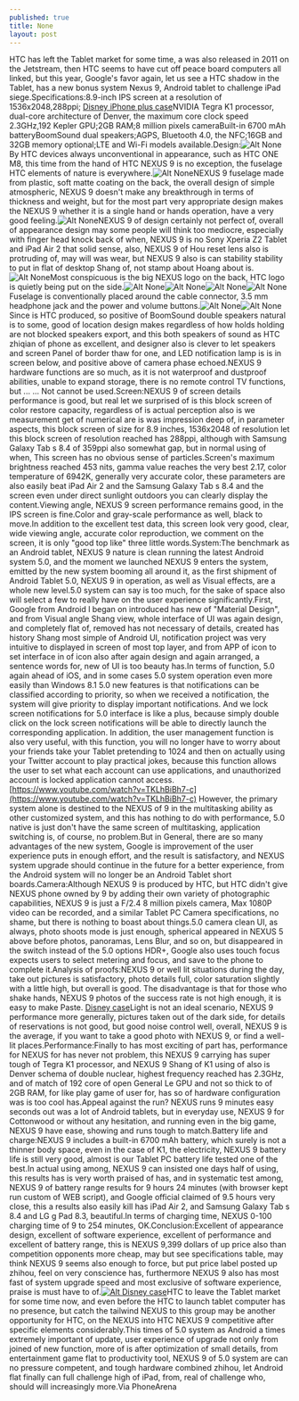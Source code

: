 ```yaml
---
published: true
title: None
layout: post
---
```

HTC has left the Tablet market for some time, a was also released in 2011 on the Jetstream, then HTC seems to have cut off peace board computers all linked, but this year, Google\'s favor again, let us see a HTC shadow in the Tablet, has a new bonus system Nexus 9, Android tablet to challenge iPad siege.Specifications:8.9-inch IPS screen at a resolution of 1536x2048,288ppi; [Disney iPhone plus case](http://moschino.bravesites.com/entries/general/on-the-road-block-chain-now-at-what-stage-of-development-in-china)NVIDIA Tegra K1 processor, dual-core architecture of Denver, the maximum core clock speed 2.3GHz,192 Kepler GPU;2GB RAM;8 million pixels cameraBuilt-in 6700 mAh batteryBoomSound dual speakers;AGPS, Bluetooth 4.0, the NFC;16GB and 32GB memory optional;LTE and Wi-Fi models available.Design:![Alt None](https://c1.staticflickr.com/1/432/30921348293_699b99aba9_z.jpg)By HTC devices always unconventional in appearance, such as HTC ONE M8, this time from the hand of HTC NEXUS 9 is no exception, the fuselage HTC elements of nature is everywhere.![Alt None](https://c1.staticflickr.com/1/570/31584336862_9489487978_z.jpg)NEXUS 9 fuselage made from plastic, soft matte coating on the back, the overall design of simple atmospheric, NEXUS 9 doesn\'t make any breakthrough in terms of thickness and weight, but for the most part very appropriate design makes the NEXUS 9 whether it is a single hand or hands operation, have a very good feeling.![Alt None](https://c2.staticflickr.com/6/5532/31693535586_6e6048a465_z.jpg)NEXUS 9 of design certainly not perfect of, overall of appearance design may some people will think too mediocre, especially with finger head knock back of when, NEXUS 9 is no Sony Xperia Z2 Tablet and iPad Air 2 that solid sense, also, NEXUS 9 of Hou reset lens also is protruding of, may will was wear, but NEXUS 9 also is can stability stability to put in flat of desktop Shang of, not stamp about Hoang about is.![Alt None](https://c1.staticflickr.com/1/737/31731296115_3dbebe47f6_z.jpg)Most conspicuous is the big NEXUS logo on the back, HTC logo is quietly being put on the side.![Alt None](https://c2.staticflickr.com/6/5558/31731300795_ee70d2cec6_z.jpg)![Alt None](https://c1.staticflickr.com/1/481/31584366132_6ea58da0a7_z.jpg)![Alt None](https://c1.staticflickr.com/1/680/31693569656_866174dbd0_z.jpg)![Alt None](https://c1.staticflickr.com/1/557/31731318375_7ce89b6bef_z.jpg)Fuselage is conventionally placed around the cable connector, 3.5 mm headphone jack and the power and volume buttons.![Alt None](https://c2.staticflickr.com/6/5589/31731325925_757d8ca5cd_z.jpg)![Alt None](https://c2.staticflickr.com/6/5593/30889671234_a16fc4a7d5_z.jpg)Since is HTC produced, so positive of BoomSound double speakers natural is to some, good of location design makes regardless of how holds holding are not blocked speakers export, and this both speakers of sound as HTC zhiqian of phone as excellent, and designer also is clever to let speakers and screen Panel of border thaw for one, and LED notification lamp is is in screen below, and positive above of camera phase echoed.NEXUS 9 hardware functions are so much, as it is not waterproof and dustproof abilities, unable to expand storage, there is no remote control TV functions, but ... ... Not cannot be used.Screen:NEXUS 9 of screen details performance is good, but real let we surprised of is this block screen of color restore capacity, regardless of is actual perception also is we measurement get of numerical are is was impression deep of, in parameter aspects, this block screen of size for 8.9 inches, 1536x2048 of resolution let this block screen of resolution reached has 288ppi, although with Samsung Galaxy Tab s 8.4 of 359ppi also somewhat gap, but in normal using of when, This screen has no obvious sense of particles.Screen\'s maximum brightness reached 453 nits, gamma value reaches the very best 2.17, color temperature of 6942K, generally very accurate color, these parameters are also easily beat iPad Air 2 and the Samsung Galaxy Tab s 8.4 and the screen even under direct sunlight outdoors you can clearly display the content.Viewing angle, NEXUS 9 screen performance remains good, in the IPS screen is fine.Color and gray-scale performance as well, black to move.In addition to the excellent test data, this screen look very good, clear, wide viewing angle, accurate color reproduction, we comment on the screen, it is only \"good top like\" three little words.System:The benchmark as an Android tablet, NEXUS 9 nature is clean running the latest Android system 5.0, and the moment we launched NEXUS 9 enters the system, emitted by the new system booming all around it, as the first shipment of Android Tablet 5.0, NEXUS 9 in operation, as well as Visual effects, are a whole new level.5.0 system can say is too much, for the sake of space also will select a few to really have on the user experience significantly.First, Google from Android l began on introduced has new of \"Material Design\", and from Visual angle Shang view, whole interface of UI was again design, and completely flat of, removed has not necessary of details, created has history Shang most simple of Android UI, notification project was very intuitive to displayed in screen of most top layer, and from APP of icon to set interface in of icon also after again design and again arranged, a sentence words for, new of UI is too beauty has.In terms of function, 5.0 again ahead of iOS, and in some cases 5.0 system operation even more easily than Windows 8.1 5.0 new features is that notifications can be classified according to priority, so when we received a notification, the system will give priority to display important notifications. And we lock screen notifications for 5.0 interface is like a plus, because simply double click on the lock screen notifications will be able to directly launch the corresponding application. In addition, the user management function is also very useful, with this function, you will no longer have to worry about your friends take your Tablet pretending to 1024 and then on actually using your Twitter account to play practical jokes, because this function allows the user to set what each account can use applications, and unauthorized account is locked application cannot access. [https://www.youtube.com/watch?v=TKLhBiBh7-c](https://www.youtube.com/watch?v=TKLhBiBh7-c) However, the primary system alone is destined to the NEXUS of 9 in the multitasking ability as other customized system, and this has nothing to do with performance, 5.0 native is just don\'t have the same screen of multitasking, application switching is, of course, no problem.But in General, there are so many advantages of the new system, Google is improvement of the user experience puts in enough effort, and the result is satisfactory, and NEXUS system upgrade should continue in the future for a better experience, from the Android system will no longer be an Android Tablet short boards.Camera:Although NEXUS 9 is produced by HTC, but HTC didn\'t give NEXUS phone owned by 9 by adding their own variety of photographic capabilities, NEXUS 9 is just a F/2.4 8 million pixels camera, Max 1080P video can be recorded, and a similar Tablet PC Camera specifications, no shame, but there is nothing to boast about things.5.0 camera clean UI, as always, photo shoots mode is just enough, spherical appeared in NEXUS 5 above before photos, panoramas, Lens Blur, and so on, but disappeared in the switch instead of the 5.0 options HDR+, Google also uses touch focus expects users to select metering and focus, and save to the phone to complete it.Analysis of proofs:NEXUS 9 or well lit situations during the day, take out pictures is satisfactory, photo details full, color saturation slightly with a little high, but overall is good. The disadvantage is that for those who shake hands, NEXUS 9 photos of the success rate is not high enough, it is easy to make Paste. [Disney case](http://www.nodcase.com/disney-leather-flip-wallet-case-for-iphone-6-plus-p-4509.html)Light is not an ideal scenario, NEXUS 9 performance more generally, pictures taken out of the dark side, for details of reservations is not good, but good noise control well, overall, NEXUS 9 is the average, if you want to take a good photo with NEXUS 9, or find a well-lit places.Performance:Finally to has most exciting of part has, performance for NEXUS for has never not problem, this NEXUS 9 carrying has super tough of Tegra K1 processor, and NEXUS 9 Shang of K1 using of also is Denver schema of double nuclear, highest frequency reached has 2.3GHz, and of match of 192 core of open General Le GPU and not so thick to of 2GB RAM, for like play game of user for, has so of hardware configuration was is too cool has.Appeal against the run? NEXUS runs 9 minutes easy seconds out was a lot of Android tablets, but in everyday use, NEXUS 9 for Cottonwood or without any hesitation, and running even in the big game, NEXUS 9 have ease, showing and runs tough to match.Battery life and charge:NEXUS 9 includes a built-in 6700 mAh battery, which surely is not a thinner body space, even in the case of K1, the electricity, NEXUS 9 battery life is still very good, almost is our Tablet PC battery life tested one of the best.In actual using among, NEXUS 9 can insisted one days half of using, this results has is very worth praised of has, and in systematic test among, NEXUS 9 of battery range results for 9 hours 24 minutes (with browser kept run custom of WEB script), and Google official claimed of 9.5 hours very close, this a results also easily kill has iPad Air 2, and Samsung Galaxy Tab s 8.4 and LG g Pad 8.3, beautiful.In terms of charging time, NEXUS 0-100 charging time of 9 to 254 minutes, OK.Conclusion:Excellent of appearance design, excellent of software experience, excellent of performance and excellent of battery range, this is NEXUS 9,399 dollars of up price also than competition opponents more cheap, may but see specifications table, may think NEXUS 9 seems also enough to force, but put price label posted up zhihou, feel on very conscience has, furthermore NEXUS 9 also has most fast of system upgrade speed and most exclusive of software experience, praise is must have to of.[![Alt Disney case](http://www.nodcase.com/images/large/i6plus/disney_case_i6p611_lrg.jpg)](http://www.nodcase.com/disney-leather-flip-wallet-case-for-iphone-6-plus-p-4509.html)HTC to leave the Tablet market for some time now, and even before the HTC to launch tablet computer has no presence, but catch the tailwind NEXUS to this group may be another opportunity for HTC, on the NEXUS into HTC NEXUS 9 competitive after specific elements considerably.This times of 5.0 system as Android a times extremely important of update, user experience of upgrade not only from joined of new function, more of is after optimization of small details, from entertainment game flat to productivity tool, NEXUS 9 of 5.0 system are can no pressure competent, and tough hardware combined zhihou, let Android flat finally can full challenge high of iPad, from, real of challenge who, should will increasingly more.Via PhoneArena